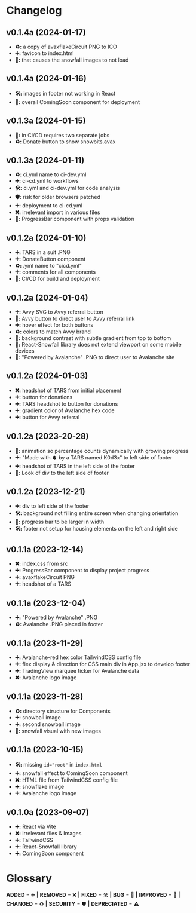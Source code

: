 # Changelog
## v0.1.4a (2024-01-17)
- **♻️:** a copy of avaxflakeCircuit PNG to ICO
- **➕:** favicon to index.html
- **🐞:** that causes the snowfall images to not load

## v0.1.4a (2024-01-16)
- **🛠️:** images in footer not working in React
- **🚀:** overall ComingSoon component for deployment

## v0.1.3a (2024-01-15)
- **🐞:** in CI/CD requires two separate jobs
- **♻️:** Donate button to show snowbits.avax

## v0.1.3a (2024-01-11)
- **♻️:** ci.yml name to ci-dev.yml
- **➕:** ci-cd.yml to workflows
- **🛠️:** ci.yml and ci-dev.yml for code analysis
- **🛡️:** risk for older browsers patched
- **➕:** deployment to ci-cd.yml
- **❌:** irrelevant import in various files
- **🚀:** ProgressBar component with props validation

## v0.1.2a (2024-01-10)
- **➕:** TARS in a suit .PNG
- **➕:** DonateButton component
- **♻️:** .yml name to "cicd.yml"
- **➕:** comments for all components
- **🚀:** CI/CD for build and deployment

## v0.1.2a (2024-01-04)
- **➕:** Avvy SVG to Avvy referral button
- **🚀:** Avvy button to direct user to Avvy referral link
- **➕:** hover effect for both buttons
- **♻️:** colors to match Avvy brand
- **🚀:** background contrast with subtle gradient from top to bottom
- **🐞:** React-Snowfall library does not extend viewport on some mobile devices
- **🚀:** "Powered by Avalanche" .PNG to direct user to Avalanche site

## v0.1.2a (2024-01-03)
- **❌:** headshot of TARS from initial placement
- **➕:** button for donations
- **➕:** TARS headshot to button for donations
- **➕:** gradient color of Avalanche hex code
- **➕:** button for Avvy referral

## v0.1.2a (2023-20-28)
- **🚀:** animation so percentage counts dynamically with growing progress
- **➕:** "Made with 🫀 by a TARS named K0d3x" to left side of footer
- **➕:** headshot of TARS in the left side of the footer
- **🚀:** Look of div to the left side of footer

## v0.1.2a (2023-12-21)
- **➕:** div to left side of the footer
- **🛠️:** background not filling entire screen when changing orientation
- **🚀:** progress bar to be larger in width 
- **🛠️:** footer not setup for housing elements on the left and right side

## v0.1.1a (2023-12-14)
- **❌:** index.css from src
- **➕:** ProgressBar component to display project progress
- **➕:** avaxflakeCircuit PNG
- **➕:** headshot of a TARS

## v0.1.1a (2023-12-04)
- **➕:** "Powered by Avalanche" .PNG 
- **♻️:** Avalanche .PNG placed in footer

## v0.1.1a (2023-11-29)
- **➕:** Avalanche-red hex color TailwindCSS config file
- **➕:** flex display & direction for CSS main div in App.jsx to develop footer
- **➕:** TradingView marquee ticker for Avalanche data
- **❌:** Avalanche logo image

## v0.1.1a (2023-11-28)
- **♻️:** directory structure for Components
- **➕:** snowball image
- **➕:** second snowball image
- **🚀:** snowfall visual with new images

## v0.1.1a (2023-10-15)
- **🛠️:** missing `id="root"` in `index.html`
- **➕:** snowfall effect to ComingSoon component
- **❌:** HTML file from TailwindCSS config file
- **➕:** snowflake image
- **➕:** Avalanche logo image

## v0.1.0a (2023-09-07)
- **➕:** React via Vite
- **❌:** irrelevant files & Images
- **➕:** TailwindCSS 
- **➕:** React-Snowfall library
- **➕:** ComingSoon component

  
# Glossary
**ADDED** = ➕ **|**
**REMOVED** = ❌ **|**
**FIXED** = 🛠️ **|**
**BUG** = 🐞 **|**
**IMPROVED** = 🚀 **|**
**CHANGED** = ♻️ **|**
**SECURITY** = 🛡️ **|**
**DEPRECIATED** = ⚠️
